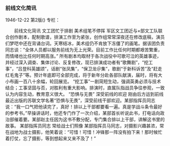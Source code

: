 ### 前线文化简讯

1946-12-22
第2版()
专栏：

　　前线文化简讯
    文工团忙于排剧
    美术组笔不停挥
    军区文工团近与×部文工队联合创作剧本，配制歌谱，排演工作至为紧张，创作组常常深夜还在修改底稿，演员们梦呓中还在背诵台词。天寒结冰，美术组仍不肯放下冻僵了的画笔。据该团负责同志谈：“全体人员都以服务前线为无上光荣。目前工作比任何时期都艰苦繁重，而情绪也比任何时期高涨。”
    所有剧本均取材于各次战役中可歌可泣的英雄事迹，并经过深入调查、集体讨论、反复修改，现已排演成功者有“歌舞剧”，“挖工事”，“吕登科英雄颂”，话剧“张凤集”，“保卫龙＠集”，歌剧“于新科诉苦”及“赶走红毛鬼子”等。预计年底即可全部完成，将于新年分赴各部队献演，届时，将有大小布画一百八十余幅，轮回展览。
    “挖工事”一剧简短生动，强调英勇必须与技术结合；工事坚固与否，对胜利有重大影响。排演时，直属队指战员争往参观，一致认为内容生动，教育意义很大。
    “恐惧与无畏”
    深受前线的欢迎
    刚由后方运到前线最近出版的苏联文学名著“恐惧与无畏”，深受前线干部欢迎。某部指挥员同志说：“我一口气把他读完了，真好！排以上干部都要看一遍。真是学战斗条令最好的参考书。”早操讲话时，他还专门作了一次介绍，某部首长听说此书，打电话向政治部催着要。某部赵主任因为这书不敷分配，专门集合排以上干部，讲解这书里的故事。
    某部指挥员同志
    常给战士们照像
    某部指挥员马同志，对摄影兴趣甚浓，常在战地为战士摄影，他笑着说：“可惜！可惜！冲锋那一阵没有拍下来！那时候忙着打仗，忘了摄影，等到想起来又来不及了！”
